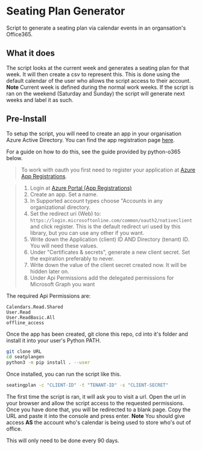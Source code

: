
# Seating Plan Generator

Script to generate a seating plan via calendar events in an organsation's Office365.

## What it does

The script looks at the current week and generates a seating plan for that week. It will then create a csv to represent this. This is done using the default calendar of the user who allows the script access to their account. **Note** Current week is defined during the normal work weeks. If the script is ran on the weekend (Saturday and Sunday) the script will generate next weeks and label it as such.

## Pre-Install

To setup the script, you will need to create an app in your organisation Azure Active Directory. You can find the app registration page [here](hhttps://portal.azure.com/#blade/Microsoft_AAD_IAM/ActiveDirectoryMenuBlade/RegisteredApps). 

For a guide on how to do this, see the guide provided by python-o365 below.

 >To work with oauth you first need to register your application at [Azure App Registrations](https://portal.azure.com/#blade/Microsoft_AAD_RegisteredApps/ApplicationsListBlade).

>    1. Login at [Azure Portal (App Registrations)](https://portal.azure.com/#blade/Microsoft_AAD_RegisteredApps/ApplicationsListBlade)
>    1. Create an app. Set a name.
>    1. In Supported account types choose "Accounts in any organizational directory.
>    1. Set the redirect uri (Web) to: `https://login.microsoftonline.com/common/oauth2/nativeclient` and click register. This is the default redirect uri used by this library, but you can use any other if you want.
>    1. Write down the Application (client) ID AND Directory (tenant) ID. You will need these values.
>    1. Under "Certificates & secrets", generate a new client secret. Set the expiration preferably to never.
>    1. Write down the value of the client secret created now. It will be hidden later on.
>    1. Under Api Permissions add the delegated permissions for Microsoft Graph you want 


The required Api Permissions are:

```
Calendars.Read.Shared
User.Read
User.ReadBasic.All
offline_access
```

Once the app has been created, git clone this repo, cd into it's folder and install it into your user's Python PATH.

```sh
git clone URL
cd seatplangen
python3 -m pip install . --user
```

Once installed, you can run the script like this.

```sh
seatingplan -c "CLIENT-ID" -t "TENANT-ID" -s "CLIENT-SECRET"
```

The first time the script is ran, it will ask you to visit a url. Open the url in your browser and allow the script access to the requested permissions. Once you have done that, you will be redirected to a blank page. Copy the URL and paste it into the console and press enter. **Note** You should give access **AS** the account who's calendar is being used to store who's out of office.

This will only need to be done every 90 days.
